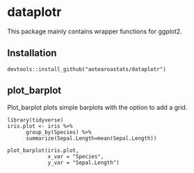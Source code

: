 # dataplotr

This package mainly contains wrapper functions for ggplot2.

## Installation
```
devtools::install_github("aotearoastats/dataplotr")
```

## plot_barplot
Plot_barplot plots simple barplots with the option to add a grid.

```
library(tidyverse)
iris.plot <- iris %>% 
      group_by(Species) %>% 
      summarize(Sepal.Length=mean(Sepal.Length))

plot_barplot(iris.plot,
             x_var = "Species",
             y_var = "Sepal.Length")
```
